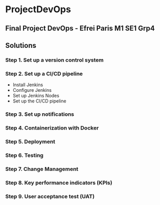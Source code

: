 # ProjectDevOps
## Final Project DevOps - Efrei Paris M1 SE1 Grp4

## Solutions
### Step 1. Set up a version control system
### Step 2. Set up a CI/CD pipeline
-   Install Jenkins
-   Configure Jenkins
-   Set up Jenkins Nodes
-   Set up the CI/CD pipeline
### Step 3. Set up notifications
### Step 4. Containerization with Docker
### Step 5. Deployment
### Step 6. Testing
### Step 7. Change Management
### Step 8. Key performance indicators (KPIs)
### Step 9. User acceptance test (UAT)


